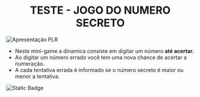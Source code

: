 <h1 align="center"> TESTE - JOGO DO NUMERO SECRETO </h1>

![Apresentação PLR](https://github.com/iccbuldier/projeto-inicial-teste/assets/159490514/187ea634-3620-4abd-8f5d-36ad108924ef)

* Neste mini-game a dinamica consiste em digitar um número **até acertar.**
* Ao digitar um número errado você tem uma nova chance de acertar a numeração.
* A cada tentativa errada é informado se o número secreto é maior ou menor a tentativa.

![Static Badge](https://img.shields.io/badge/https%3A%2F%2Fgithub.com%2Ficcbuldier%2Fprojeto-inicial-teste%2Ftree%2Fmain)






